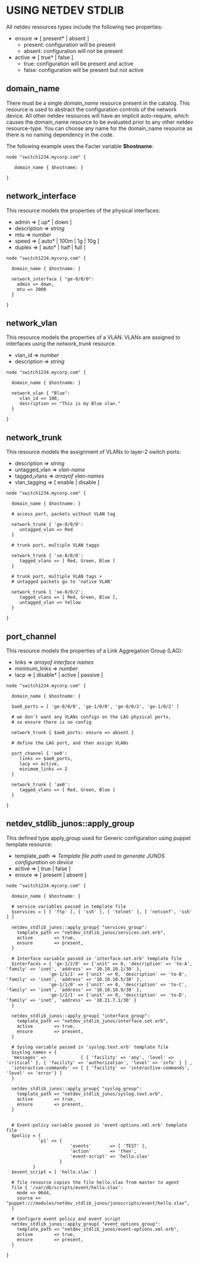# USING NETDEV STDLIB

All netdev resources types include the following two properties:

  * ensure => [ present* | absent ]
    * present: configuration will be present
    * absent: configuration will not be present
  * active => [ true* | false ]
    * true: configuration will be present and active
    * false: configuration will be present but not active

## domain_name

There must be a single _domain_name_ resource present in the catalog.  This resource is used to abstract the 
configuration controls of the network device.  All other netdev resources will have an implicit auto-require,
which causes the domain_name resource to be evaluated prior to any other netdev resource-type.  You can
choose any name for the domain_name resource as there is no naming dependency in the code.  

The following example uses the Facter variable __$hostname__:

````puppet
node "switch1234.mycorp.com" {

   domain_name { $hostname: }
   
}

````

## network_interface

This resource models the properties of the physical interfaces:

  * admin => [ up* | down ]
  * description => _string_
  * mtu => _number_
  * speed => [ auto* | 100m | 1g | 10g ]
  * duplex => [ auto* | half | full ]

````puppet
node "switch1234.mycorp.com" {
    
  domain_name { $hostname: }
       
  network_interface { "ge-0/0/0":
    admin => down,
    mtu => 2000
  }
  
}       
````  

## network_vlan

This resource models the properties of a VLAN.  VLANs are assigned to interfaces using the *network_trunk* resource.

  * vlan_id => _number_
  * description => _string_
  
````puppet
node "switch1234.mycorp.com" {
    
  domain_name { $hostname: }
       
  network_vlan { "Blue":
     vlan_id => 100,
     description => "This is my Blue vlan."
  }
  
}       
````

## network_trunk

This resource models the assignment of VLANs to layer-2 switch ports:

  * description => _string_
  * untagged_vlan => _vlan-name_
  * tagged_vlans => _arrayof vlan-names_
  * vlan_tagging => [ enable | disable ]

````puppet  
node "switch1234.mycorp.com" {
    
  domain_name { $hostname: }
       
  # access port, packets without VLAN tag

  network_trunk { 'ge-0/0/0':
     untagged_vlan => Red
  }
  
  # trunk port, multiple VLAN taggs
  
  network_trunk { 'xe-0/0/0':
     tagged_vlans => [ Red, Green, Blue ]
  }
  
  # trunk port, multiple VLAN tags +
  # untagged packets go to 'native VLAN'
  
  network_trunk { 'xe-0/0/2':
     tagged_vlans => [ Red, Green, Blue ],
     untagged_vlan => Yellow
  }
  
}
````

## port_channel

This resource models the properties of a Link Aggregation Group (LAG):

  * links => _arrayof interface names_
  * minimum_links => _number_
  * lacp => [ disable* | active | passive ]
  
````puppet
node "switch1234.mycorp.com" {
    
  domain_name { $hostname: }
       
  $ae0_ports = [ 'ge-0/0/0', 'ge-1/0/0', 'ge-0/0/2', 'ge-1/0/2' ]

  # we don't want any VLANs configs on the LAG physical ports,
  # so ensure there is no config
  
  network_trunk { $ae0_ports: ensure => absent }

  # define the LAG port, and then assign VLANs 
  
  port_channel { 'ae0':
     links => $ae0_ports,
     lacp => active,
     minimum_links => 2
  }
  
  network_trunk { 'ae0':
     tagged_vlans => [ Red, Green, Blue ]
  }
  
}

````

## netdev_stdlib_junos::apply_group

This defined type apply_group used for Generic configuration using
puppet template resource:

  * template_path => _Template file path used to generate JUNOS configuration on device_
  * active => [ true | false ]
  * ensure => [ present | absent ]

````puppet
node "switch1234.mycorp.com" {

  domain_name { $hostname: }

  # service variables passed in template file
  $services = [ [ 'ftp' ], [ 'ssh' ], [ 'telnet' ], [ 'netconf', 'ssh' ] ]

  netdev_stdlib_junos::apply_group{ "services_group":
    template_path => "netdev_stdlib_junos/services.set.erb",
    active        => true,
    ensure        => present,
  }

  # Interface variable passed in 'interface.set.erb' template file
  $interfaces = { 'ge-1/2/0' => {'unit' => 0, 'description' => 'to-A', 'family' => 'inet', 'address' => '10.10.10.1/30' },
                'ge-1/1/1' => {'unit' => 0, 'description' => 'to-B', 'family' => 'inet', 'address' => '10.10.10.5/30' },
                'ge-1/1/0' => {'unit' => 0, 'description' => 'to-C', 'family' => 'inet', 'address' => '10.10.10.9/30' },
                'ge-1/2/1' => {'unit' => 0, 'description' => 'to-D', 'family' => 'inet', 'address' => '10.21.7.1/30' }
  }

  netdev_stdlib_junos::apply_group{ "interface_group":
    template_path => "netdev_stdlib_junos/interface.set.erb",
    active        => true,
    ensure        => present,
  }

  # Syslog variable passed in 'syslog.text.erb' template file
  $syslog_names = {
  'messages' =>             [ { 'facility' => 'any', 'level' => 'critical' }, { 'facility' => 'authorization', 'level' => 'info' } ] ,
  'interactive-commands' => [ { 'facility' => 'interactive-commands', 'level' => 'error'} ]
  }

  netdev_stdlib_junos::apply_group{ "syslog_group":
    template_path => "netdev_stdlib_junos/syslog.text.erb",
    active        => true,
    ensure        => present,
  }

  
  # Event-policy variable passed in 'event-options.xml.erb' template file
  $policy = {
            'p1' => {
                        'events'       => [ 'TEST' ],
                        'action'       => 'then',
                        'event-script' => 'hello.slax'
                    }
          }
  $event_script = [ 'hello.slax' ]

  # file resource copies the file hello.slax from master to agent
  file { '/var/db/scripts/event/hello.slax':
    mode => 0644,
    source => "puppet:///modules/netdev_stdlib_junos/junoscripts/event/hello.slax",
  }
  
  # Configure event policy and event script
  netdev_stdlib_junos::apply_group{ "event_options_group":
    template_path => "netdev_stdlib_junos/event-options.xml.erb",
    active        => true,
    ensure        => present,
  }

}

````

